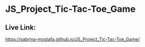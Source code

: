 # JS_Project_Tic-Tac-Toe_Game


## Live Link: 
https://sabrina-mostafa.github.io/JS_Project_Tic-Tac-Toe_Game/
